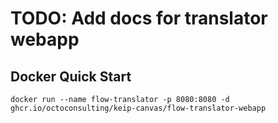 # TODO: Add docs for translator webapp

## Docker Quick Start
```shell
docker run --name flow-translator -p 8080:8080 -d ghcr.io/octoconsulting/keip-canvas/flow-translator-webapp
```